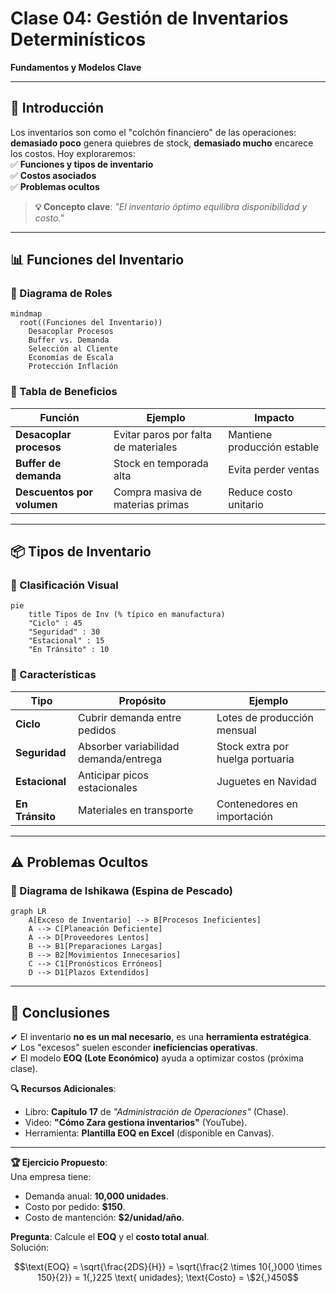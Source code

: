 # **Clase 04: Gestión de Inventarios Determinísticos**

**Fundamentos y Modelos Clave**

---

## **📌 Introducción**

Los inventarios son como el "colchón financiero" de las operaciones: **demasiado poco** genera quiebres de stock, **demasiado mucho** encarece los costos. Hoy exploraremos:  
✅ **Funciones y tipos de inventario**  
✅ **Costos asociados**  
✅ **Problemas ocultos**

> **💡 Concepto clave**: _"El inventario óptimo equilibra disponibilidad y costo."_

---

## **📊 Funciones del Inventario**

### **🔹 Diagrama de Roles**

```mermaid
mindmap
  root((Funciones del Inventario))
    Desacoplar Procesos
    Buffer vs. Demanda
    Selección al Cliente
    Economías de Escala
    Protección Inflación
```

### **🔹 Tabla de Beneficios**

| **Función**                | **Ejemplo**                          | **Impacto**                 |
| -------------------------- | ------------------------------------ | --------------------------- |
| **Desacoplar procesos**    | Evitar paros por falta de materiales | Mantiene producción estable |
| **Buffer de demanda**      | Stock en temporada alta              | Evita perder ventas         |
| **Descuentos por volumen** | Compra masiva de materias primas     | Reduce costo unitario       |

---

## **📦 Tipos de Inventario**

### **🔹 Clasificación Visual**

```mermaid
pie
    title Tipos de Inv (% típico en manufactura)
    "Ciclo" : 45
    "Seguridad" : 30
    "Estacional" : 15
    "En Tránsito" : 10
```

### **🔹 Características**

| **Tipo**        | **Propósito**                         | **Ejemplo**                      |
| --------------- | ------------------------------------- | -------------------------------- |
| **Ciclo**       | Cubrir demanda entre pedidos          | Lotes de producción mensual      |
| **Seguridad**   | Absorber variabilidad demanda/entrega | Stock extra por huelga portuaria |
| **Estacional**  | Anticipar picos estacionales          | Juguetes en Navidad              |
| **En Tránsito** | Materiales en transporte              | Contenedores en importación      |

---

## **⚠️ Problemas Ocultos**

### **🔹 Diagrama de Ishikawa (Espina de Pescado)**

```mermaid
graph LR
    A[Exceso de Inventario] --> B[Procesos Ineficientes]
    A --> C[Planeación Deficiente]
    A --> D[Proveedores Lentos]
    B --> B1[Preparaciones Largas]
    B --> B2[Movimientos Innecesarios]
    C --> C1[Pronósticos Erróneos]
    D --> D1[Plazos Extendidos]
```

---

## **📌 Conclusiones**

✔ El inventario **no es un mal necesario**, es una **herramienta estratégica**.  
✔ Los "excesos" suelen esconder **ineficiencias operativas**.  
✔ El modelo **EOQ (Lote Económico)** ayuda a optimizar costos (próxima clase).

**🔍 Recursos Adicionales**:

- Libro: **Capítulo 17** de _"Administración de Operaciones"_ (Chase).
- Video: **"Cómo Zara gestiona inventarios"** (YouTube).
- Herramienta: **Plantilla EOQ en Excel** (disponible en Canvas).

---

**🏆 Ejercicio Propuesto**:  
Una empresa tiene:

- Demanda anual: **10,000 unidades**.
- Costo por pedido: **$150**.
- Costo de mantención: **$2/unidad/año**.

**Pregunta**: Calcule el **EOQ** y el **costo total anual**.  
Solución:

$$\text{EOQ} = \sqrt{\frac{2DS}{H}} = \sqrt{\frac{2 \times 10{,}000 \times 150}{2}} = 1{,}225 \text{ unidades}; \text{Costo} = \$2{,}450$$
